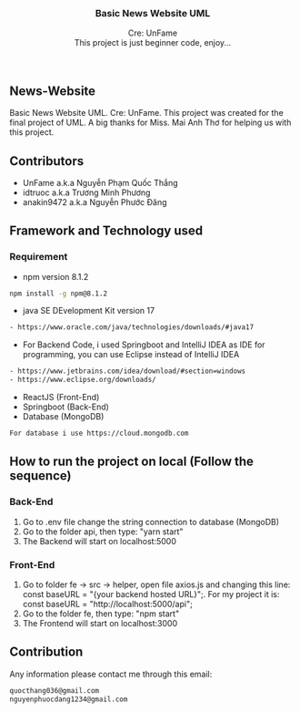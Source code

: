 <!-- PROJECT LOGO -->
<br />
<!-- <div align="center">
  <a href="https://github.com/othneildrew/Best-README-Template">
    <img src="https://firebasestorage.googleapis.com/v0/b/hoaiphong-4cfd9.appspot.com/o/logo.jpg?alt=media&token=848e1981-5300-4bfc-807a-53b0b1ecc706" alt="Logo" width="80" height="80">
  </a> -->

<h3 align="center">Basic News Website UML</h3>
  <p align="center">
     Cre: UnFame 
     <br/>
     This project is just beginner code, enjoy...
    <br />
<!--     <a href=""><strong>Explore the docs »</strong></a> -->
    <br />
    <br />
  </p>
</div>


## News-Website
Basic News Website UML. Cre: UnFame. 
This project was created for the final project of UML.
A big thanks for Miss. Mai Anh Thơ for helping us with this project.

## Contributors
- UnFame a.k.a Nguyễn Phạm Quốc Thắng
- idtruoc a.k.a Trương Minh Phương
- anakin9472 a.k.a Nguyễn Phước Đăng

## Framework and Technology used
### Requirement
- npm version 8.1.2
```sh
npm install -g npm@8.1.2
```
- java SE DEvelopment Kit version 17
```sh
- https://www.oracle.com/java/technologies/downloads/#java17
```
- For Backend Code, i used Springboot and IntelliJ IDEA as IDE for programming, you can use Eclipse instead of IntelliJ IDEA
```sh
- https://www.jetbrains.com/idea/download/#section=windows
- https://www.eclipse.org/downloads/
```
- ReactJS (Front-End)
- Springboot (Back-End)
- Database (MongoDB) 
```sh
For database i use https://cloud.mongodb.com
```

## How to run the project on local (Follow the sequence)
### Back-End
1. Go to .env file change the string connection to database (MongoDB)
2. Go to the folder api, then type: "yarn start"
3. The Backend will start on localhost:5000

### Front-End 
1. Go to folder fe -> src -> helper, open file axios.js and changing this line: const baseURL = "{your backend hosted URL}";. For my project it is: const baseURL = "http://localhost:5000/api";
2. Go to the folder fe, then type: "npm start"
3. The Frontend will start on localhost:3000

## Contribution
Any information please contact me through this email: 
```sh
quocthang036@gmail.com
nguyenphuocdang1234@gmail.com
```
